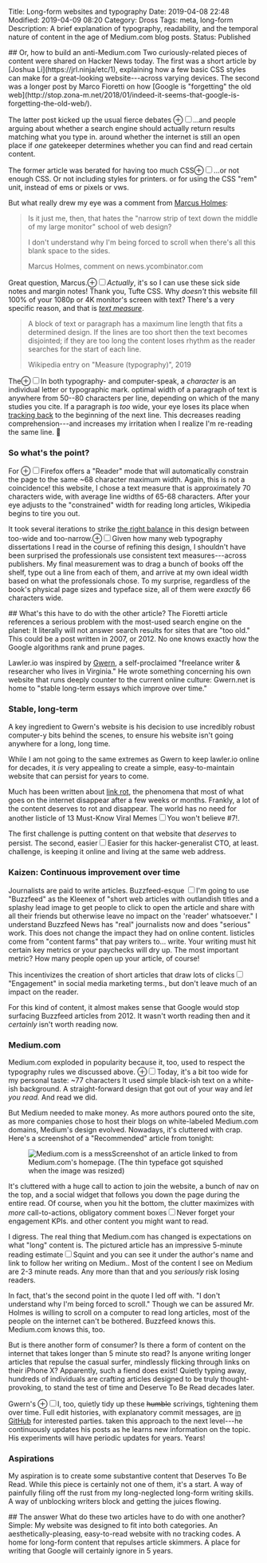 Title: Long-form websites and typography
Date: 2019-04-08 22:48
Modified: 2019-04-09 08:20
Category: Dross
Tags: meta, long-form
Description: A brief explanation of typography, readability, and the temporal nature of content in the age of Medium.com blog posts.
Status: Published

<section markdown="1">
## Or, how to build an anti-Medium.com
<span class="newthought">Two curiously-related pieces</span> of content were shared on Hacker News today. The first was a short article by [Joshua Li](https://jrl.ninja/etc/1), explaining how a few basic CSS styles can make for a great-looking website---across varying devices. The second was a longer post by Marco Fioretti on how [Google is "forgetting" the old web](http://stop.zona-m.net/2018/01/indeed-it-seems-that-google-is-forgetting-the-old-web/).

The latter post kicked up the usual fierce debates <label for="mn-seo" class="margin-toggle">&#8853;</label><input type="checkbox" id="mn-seo" class="margin-toggle"><span class="marginnote">...and people arguing about whether a search engine should actually return results matching what you type in.</span> around whether the internet is still an open place if *one* gatekeeper determines whether you can find and read certain content.

The former article was berated for having too much CSS<label for="mn-ornot" class="margin-toggle">&#8853;</label><input type="checkbox" id="mn-ornot" class="margin-toggle"><span class="marginnote">...or not enough CSS. Or not including styles for printers.</span> or for using the CSS "rem" unit, instead of ems or pixels or vws.

But what really drew my eye was a comment from [Marcus Holmes](https://news.ycombinator.com/item?id=19610271):
<blockquote><p>Is it just me, then, that hates the "narrow strip of text down the middle of my large monitor" school of web design?
               
I don't understand why I'm being forced to scroll when there's all this blank space to the sides.<footer>Marcus Holmes, comment on news.ycombinator.com</footer></blockquote>

Great question, Marcus.<label for="mn-actually" class="margin-toggle">&#8853;</label><input type="checkbox" id="mn-actually" class="margin-toggle"><span class="marginnote">*Actually*, it's so I can use these sick side notes and margin notes! Thank you, Tufte CSS.</span> Why *doesn't* this website fill 100% of your 1080p or 4K monitor's screen with text? There's a very specific reason, and that is [*text measure*](https://en.wikipedia.org/wiki/Line_length).

<blockquote><p>A block of text or paragraph has a maximum line length that fits a determined design. If the lines are too short then the text becomes disjointed; if they are too long the content loses rhythm as the reader searches for the start of each line.<footer>Wikipedia entry on "Measure (typography)", 2019</footer></blockquote>
 
 The<label for="mn-characters" class="margin-toggle">&#8853;</label><input type="checkbox" id="mn-characters" class="margin-toggle"><span class="marginnote">In both typography- and computer-speak, a *character* is an individual letter or typographic mark.</span> optimal width of a paragraph of text is anywhere from 50--80 characters per line, depending on which of the many studies you cite. If a paragraph is *too* wide, your eye loses its place when [tracking back](https://en.wikipedia.org/wiki/Eye_movement_in_reading#Saccades) to the beginning of the next line. This decreases reading comprehension---and increases my irritation when I realize I'm re-reading the same line. 🤦

### So what's the point?
 
For <label for="mn-firefox" class="margin-toggle">&#8853;</label><input type="checkbox" id="mn-firefox" class="margin-toggle"><span class="marginnote">Firefox offers a "Reader" mode that will automatically constrain the page to the same ~68 character maximum width. Again, this is not a coincidence!</span> this website, I chose a text measure that is approximately 70 characters wide, with average line widths of 65-68 characters. After your eye adjusts to the "constrained" width for reading long articles, Wikipedia begins to tire you out.
 
It took several iterations to strike [the right balance](https://github.com/Eiriksmal/lawler-dot-io/commit/68f052e9bf8bbe9c835d3b6683d036971a1d6d82) in this design between too-wide and too-narrow.<label for="mn-duh" class="margin-toggle">&#8853;</label><input type="checkbox" id="mn-duh" class="margin-toggle"><span class="marginnote">Given how many web typography dissertations I read in the course of refining this design, I shouldn't have been surprised the professionals use consistent text measures---across publishers.</span> My final measurement was to drag a bunch of books off the shelf, type out a line from each of them, and arrive at my own ideal width based on what the professionals chose. To my surprise, regardless of the book's physical page sizes and typeface size, all of them were *exactly* 66 characters wide.
 
</section>
<section markdown="1">
## What's this have to do with the other article?
<span class="newthought">The Fioretti article references</span> a serious problem with the most-used search engine on the planet: It literally will not answer search results for sites that are "too old." This could be a post written in 2007, or 2012. No one knows exactly how the Google algorithms rank and prune pages.

Lawler.io was inspired by [Gwern](https://www.gwern.net/About), a self-proclaimed "freelance writer & researcher who lives in Virginia." He wrote something concerning his own website that runs deeply counter to the current online culture: Gwern.net is home to "stable long-term essays which improve over time."

### Stable, long-term

A key ingredient to Gwern's website is his decision to use incredibly robust computer-y bits behind the scenes, to ensure his website isn't going anywhere for a long, long time.

While I am not going to the same extremes as Gwern to keep lawler.io online for decades, it *is* very appealing to create a simple, easy-to-maintain website that can persist for years to come.

Much has been written about [link rot](https://en.wikipedia.org/wiki/Link_rot), the phenomena that most of what goes on the internet disappear after a few weeks or months. Frankly, a lot of the content deserves to rot and disappear. The world has no need for another listicle of 13 Must-Know Viral Memes<label for="sn-believe" class="margin-toggle sidenote-number"></label><input type="checkbox" id="sn-believe" class="margin-toggle"><span class="sidenote">You won't believe #7!</span>.

The first challenge is putting content on that website that *deserves* to persist. The second, easier<label for="sn-easier" class="margin-toggle sidenote-number"></label><input type="checkbox" id="sn-easier" class="margin-toggle"><span class="sidenote">Easier for this hacker-generalist CTO, at least.</span> challenge, is keeping it online and living at the same web address.

### Kaizen: Continuous improvement over time

Journalists are paid to write articles. Buzzfeed-esque <label for="sn-buzz" class="margin-toggle sidenote-number"></label><input type="checkbox" id="sn-buzz" class="margin-toggle"><span class="sidenote">I'm going to use "Buzzfeed" as the Kleenex of "short web articles with outlandish titles and a splashy lead image to get people to click to open the article and share with all their friends but otherwise leave no impact on the 'reader' whatsoever." I understand Buzzfeed News has "real" journalists now and does "serious" work. This does not change the impact they had on online content.</span> listicles come from "content farms" that pay writers to... write. Your writing must hit certain key metrics or your paychecks will dry up. The most important metric? How many people open up your article, of course!

This incentivizes the creation of short articles that draw lots of clicks<label for="sn-engage" class="margin-toggle sidenote-number"></label><input type="checkbox" id="sn-engage" class="margin-toggle"><span class="sidenote">"Engagement" in social media marketing terms.</span>, but don't leave much of an impact on the reader.

For this kind of content, it almost makes sense that Google would stop surfacing Buzzfeed articles from 2012. It wasn't worth reading then and it *certainly* isn't worth reading now.

### Medium.com

Medium.com exploded in popularity because it, too, used to respect the typography rules we discussed above. <label for="mn-now" class="margin-toggle">&#8853;</label><input type="checkbox" id="mn-now" class="margin-toggle"><span class="marginnote">Today, it's a bit too wide for my personal taste: ~77 characters</span> It used simple black-ish text on a white-ish background. A straight-forward design that got out of your way and *let you read.* And read we did.

But Medium needed to make money. As more authors poured onto the site, as more companies chose to host their blogs on white-labeled Medium.com domains, Medium's design evolved. Nowadays, it's cluttered with crap. Here's a screenshot of a "Recommended" article from tonight:

<figure class="fullwidth"><img src="/images/2019/medium.com.png" alt="Medium.com is a mess"><caption>Screenshot of an article linked to from Medium.com's homepage. (The thin typeface got squished when the image was resized)</caption></figure>

It's cluttered with a huge call to action to join the website, a bunch of nav on the top, and a social widget that follows you down the page during the entire read. Of course, when you hit the bottom, the clutter maximizes with *more* call-to-actions, obligatory comment boxes<label for="sn-engagement" class="margin-toggle sidenote-number"></label><input type="checkbox" id="sn-engagement" class="margin-toggle"><span class="sidenote">Never forget your engagement KPIs.</span> and other content you might want to read.

I digress. The real thing that Medium.com has changed is expectations on what "long" content is. The pictured article has an impressive 5-minute reading estimate<label for="sn-squint" class="margin-toggle sidenote-number"></label><input type="checkbox" id="sn-squint" class="margin-toggle"><span class="sidenote">Squint and you can see it under the author's name and link to follow her writing on Medium.</span>. Most of the content I see on Medium are 2-3 minute reads. Any more than that and you *seriously* risk losing readers. 

In fact, that's the second point in the quote I led off with. "I don't understand why I'm being forced to scroll." Though we can be assured Mr. Holmes is willing to scroll on a computer to read long articles, most of the people on the internet can't be bothered. Buzzfeed knows this. Medium.com knows this, too.

But is there another form of consumer? Is there a form of content on the internet that takes longer than 5 minute sto read? Is anyone writing longer articles that repulse the casual surfer, mindlessly flicking through links on their iPhone X? Apparently, such a fiend does exist! Quietly typing away, hundreds of individuals are crafting articles designed to be truly thought-provoking, to stand the test of time and Deserve To Be Read decades later.

Gwern's <label for="mn-metoo" class="margin-toggle">&#8853;</label><input type="checkbox" id="mn-metoo" class="margin-toggle"><span class="marginnote">I, too, quietly tidy up these <del>humble</del> scrivings, tightening them over time. Full edit histories, with explanatory commit messages, are [in GitHub](https://github.com/Eiriksmal/lawler-dot-io/tree/main/content) for interested parties.</span> taken this approach to the next level---he continuously updates his posts as he learns new information on the topic. His experiments will have periodic updates for years. Years!

### Aspirations

My aspiration is to create some substantive content that Deserves To Be Read. While this piece is certainly not one of them, it's a start. A way of painfully filing off the rust from my long-neglected long-form writing skills. A way of unblocking writers block and getting the juices flowing.
</section>
<section markdown="1">
## The answer
<span class="newthought">What do these two articles</span> have to do with one another? Simple: My website was designed to fit into both categories. An aesthetically-pleasing, easy-to-read website with no tracking codes. A home for long-form content that repulses article skimmers. A place for writing that Google will certainly ignore in 5 years.
</section>

